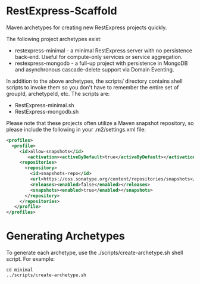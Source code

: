 RestExpress-Scaffold
====================

Maven archetypes for creating new RestExpress projects quickly.

The following project archetypes exist:
* restexpress-minimal - a minimal RestExpress server with no persistence back-end. Useful for compute-only services or service aggregation.
* restexpress-mongodb - a full-up project with persistence in MongoDB and asynchronous cascade-delete support via Domain Eventing.

In addition to the above archetypes, the scripts/ directory contains shell scripts to invoke them so you don't have to remember the entire set of groupId, archetypeId, etc.
The scripts are:
* RestExpress-minimal.sh
* RestExpress-mongodb.sh

Please note that these projects often utilize a Maven snapshot repository, so please include the following in your .m2/settings.xml file:
```xml
<profiles>
  <profile>
     <id>allow-snapshots</id>
        <activation><activeByDefault>true</activeByDefault></activation>
     <repositories>
       <repository>
         <id>snapshots-repo</id>
         <url>https://oss.sonatype.org/content/repositories/snapshots</url>
         <releases><enabled>false</enabled></releases>
         <snapshots><enabled>true</enabled></snapshots>
       </repository>
     </repositories>
   </profile>
</profiles>
```

Generating Archetypes
=====================
To generate each archetype, use the ./scripts/create-archetype.sh shell script.  For example:
```
cd minimal
../scripts/create-archetype.sh
```
